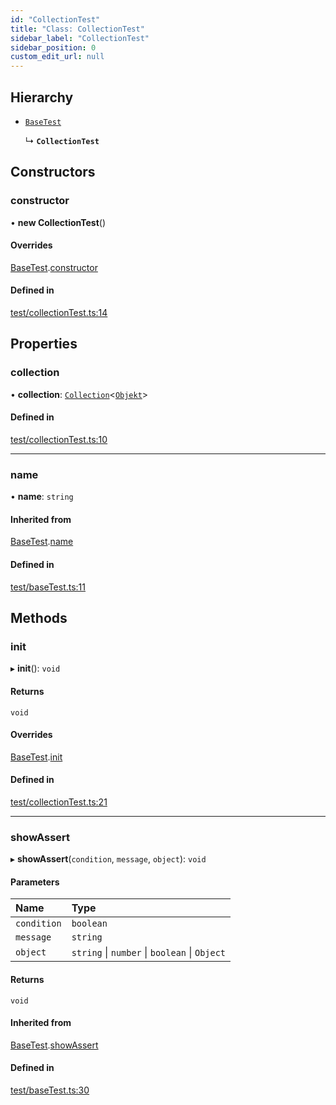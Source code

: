 ```yaml
---
id: "CollectionTest"
title: "Class: CollectionTest"
sidebar_label: "CollectionTest"
sidebar_position: 0
custom_edit_url: null
---
```


## Hierarchy

- [`BaseTest`](BaseTest.md)

  ↳ **`CollectionTest`**

## Constructors

### constructor

• **new CollectionTest**()

#### Overrides

[BaseTest](BaseTest.md).[constructor](BaseTest.md#constructor)

#### Defined in

[test/collectionTest.ts:14](https://github.com/siposdani87/sui-js/blob/a88c06f/src/test/collectionTest.ts#L14)

## Properties

### collection

• **collection**: [`Collection`](Collection.md)<[`Objekt`](Objekt.md)\>

#### Defined in

[test/collectionTest.ts:10](https://github.com/siposdani87/sui-js/blob/a88c06f/src/test/collectionTest.ts#L10)

___

### name

• **name**: `string`

#### Inherited from

[BaseTest](BaseTest.md).[name](BaseTest.md#name)

#### Defined in

[test/baseTest.ts:11](https://github.com/siposdani87/sui-js/blob/a88c06f/src/test/baseTest.ts#L11)

## Methods

### init

▸ **init**(): `void`

#### Returns

`void`

#### Overrides

[BaseTest](BaseTest.md).[init](BaseTest.md#init)

#### Defined in

[test/collectionTest.ts:21](https://github.com/siposdani87/sui-js/blob/a88c06f/src/test/collectionTest.ts#L21)

___

### showAssert

▸ **showAssert**(`condition`, `message`, `object`): `void`

#### Parameters

| Name | Type |
| :------ | :------ |
| `condition` | `boolean` |
| `message` | `string` |
| `object` | `string` \| `number` \| `boolean` \| `Object` |

#### Returns

`void`

#### Inherited from

[BaseTest](BaseTest.md).[showAssert](BaseTest.md#showassert)

#### Defined in

[test/baseTest.ts:30](https://github.com/siposdani87/sui-js/blob/a88c06f/src/test/baseTest.ts#L30)
